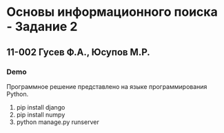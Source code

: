 # Основы информационного поиска - Задание 2
## 11-002 Гусев Ф.А., Юсупов М.Р.

### Demo
Программное решение представлено на языке программирования Python. 

1) pip install django
2) pip install numpy
3) python manage.py runserver